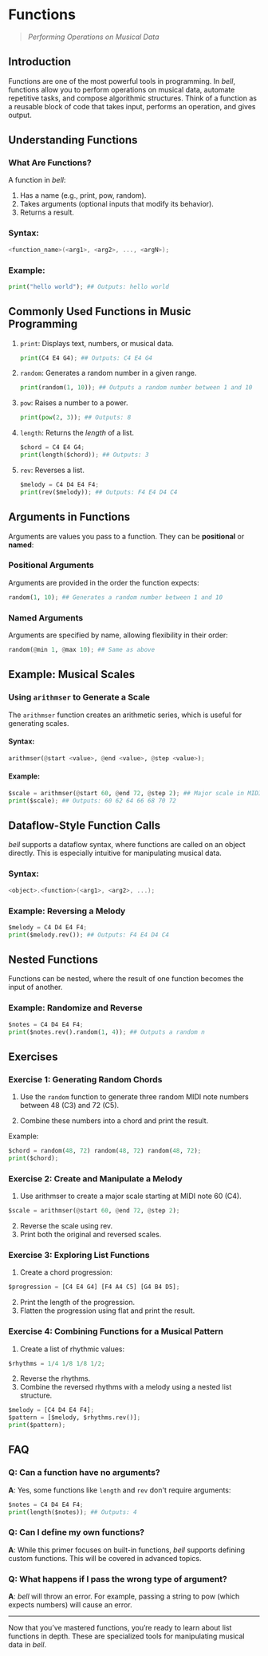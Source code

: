 # Functions

> _Performing Operations on Musical Data_

## Introduction

Functions are one of the most powerful tools in programming. In _bell_, functions allow you to perform operations on musical data, automate repetitive tasks, and compose algorithmic structures. Think of a function as a reusable block of code that takes input, performs an operation, and gives output.

## Understanding Functions

### What Are Functions?

A function in _bell_:

1. Has a name (e.g., print, pow, random).
2. Takes arguments (optional inputs that modify its behavior).
3. Returns a result.

### Syntax:

```c
<function_name>(<arg1>, <arg2>, ..., <argN>);
```

### Example:

```py
print("hello world"); ## Outputs: hello world
```

## Commonly Used Functions in Music Programming

1. `print`: Displays text, numbers, or musical data.

   ```py
   print(C4 E4 G4); ## Outputs: C4 E4 G4
   ```

2. `random`: Generates a random number in a given range.

   ```py
   print(random(1, 10)); ## Outputs a random number between 1 and 10
   ```

3. `pow`: Raises a number to a power.

   ```py
   print(pow(2, 3)); ## Outputs: 8
   ```

4. `length`: Returns the _length_ of a list.

   ```py
   $chord = C4 E4 G4;
   print(length($chord)); ## Outputs: 3
   ```

5. `rev`: Reverses a list.

   ```py
   $melody = C4 D4 E4 F4;
   print(rev($melody)); ## Outputs: F4 E4 D4 C4
   ```

## Arguments in Functions

Arguments are values you pass to a function. They can be **positional** or **named**:

### Positional Arguments

Arguments are provided in the order the function expects:

```py
random(1, 10); ## Generates a random number between 1 and 10
```

### Named Arguments

Arguments are specified by name, allowing flexibility in their order:

```py
random(@min 1, @max 10); ## Same as above
```

## Example: Musical Scales

### Using `arithmser` to Generate a Scale

The `arithmser` function creates an arithmetic series, which is useful for generating scales.

#### Syntax:

```py
arithmser(@start <value>, @end <value>, @step <value>);
```

#### Example:

```py
$scale = arithmser(@start 60, @end 72, @step 2); ## Major scale in MIDI numbers
print($scale); ## Outputs: 60 62 64 66 68 70 72
```

## Dataflow-Style Function Calls

_bell_ supports a dataflow syntax, where functions are called on an object directly. This is especially intuitive for manipulating musical data.

### Syntax:

```c
<object>.<function>(<arg1>, <arg2>, ...);
```

### Example: Reversing a Melody

```py
$melody = C4 D4 E4 F4;
print($melody.rev()); ## Outputs: F4 E4 D4 C4
```

## Nested Functions

Functions can be nested, where the result of one function becomes the input of another.

### Example: Randomize and Reverse

```py
$notes = C4 D4 E4 F4;
print($notes.rev().random(1, 4)); ## Outputs a random n
```

## Exercises

### Exercise 1: Generating Random Chords

1. Use the `random` function to generate three random MIDI note numbers between 48 (C3) and 72 (C5).

2. Combine these numbers into a chord and print the result.

Example:

```py
$chord = random(48, 72) random(48, 72) random(48, 72);
print($chord);
```

### Exercise 2: Create and Manipulate a Melody

1. Use arithmser to create a major scale starting at MIDI note 60 (C4).

```py
$scale = arithmser(@start 60, @end 72, @step 2);
```

2. Reverse the scale using rev.
3. Print both the original and reversed scales.

### Exercise 3: Exploring List Functions

1. Create a chord progression:

```py
$progression = [C4 E4 G4] [F4 A4 C5] [G4 B4 D5];
```

2. Print the length of the progression.
3. Flatten the progression using flat and print the result.

### Exercise 4: Combining Functions for a Musical Pattern

1. Create a list of rhythmic values:

```py
$rhythms = 1/4 1/8 1/8 1/2;
```

2. Reverse the rhythms.
3. Combine the reversed rhythms with a melody using a nested list structure.

```py
$melody = [C4 D4 E4 F4];
$pattern = [$melody, $rhythms.rev()];
print($pattern);
```

## FAQ

### Q: Can a function have no arguments?

**A**: Yes, some functions like `length` and `rev` don't require arguments:

```py
$notes = C4 D4 E4 F4;
print(length($notes)); ## Outputs: 4
```

### Q: Can I define my own functions?

**A**: While this primer focuses on built-in functions, _bell_ supports defining custom functions. This will be covered in advanced topics.

### Q: What happens if I pass the wrong type of argument?

**A**: _bell_ will throw an error. For example, passing a string to pow (which expects numbers) will cause an error.

---

Now that you’ve mastered functions, you’re ready to learn about list functions in depth. These are specialized tools for manipulating musical data in _bell_.
